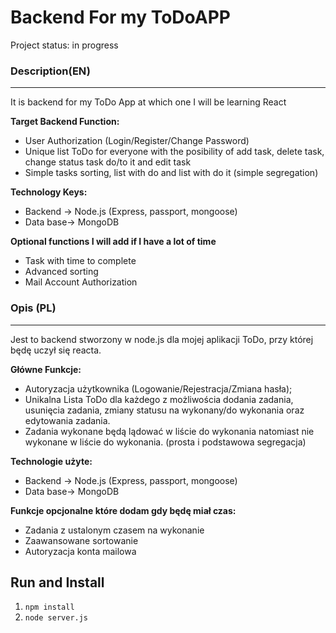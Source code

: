 # Backend For my ToDoAPP

Project status: in progress

### Description(EN)

---

It is backend for my ToDo App at which one I will be learning React

**Target Backend Function:**

- User Authorization (Login/Register/Change Password)
- Unique list ToDo for everyone with the posibility of add task, delete task, change status task do/to it and edit task
- Simple tasks sorting, list with do and list with do it (simple segregation)

**Technology Keys:**

- Backend -> Node.js (Express, passport, mongoose)
- Data base-> MongoDB

**Optional functions I will add if I have a lot of time**

- Task with time to complete
- Advanced sorting
- Mail Account Authorization

### Opis (PL)

---

Jest to backend stworzony w node.js dla mojej aplikacji ToDo, przy której będę uczył się reacta.

**Główne Funkcje:**

- Autoryzacja użytkownika (Logowanie/Rejestracja/Zmiana hasła);
- Unikalna Lista ToDo dla każdego z możliwościa dodania zadania, usunięcia zadania, zmiany statusu na wykonany/do wykonania oraz edytowania zadania.
- Zadania wykonane będą lądować w liście do wykonania natomiast nie wykonane w liście do wykonania. (prosta i podstawowa segregacja)

**Technologie użyte:**

- Backend -> Node.js (Express, passport, mongoose)
- Data base-> MongoDB

**Funkcje opcjonalne które dodam gdy będę miał czas:**

- Zadania z ustalonym czasem na wykonanie
- Zaawansowane sortowanie
- Autoryzacja konta mailowa

## Run and Install

1.  `npm install`
2.  `node server.js`
